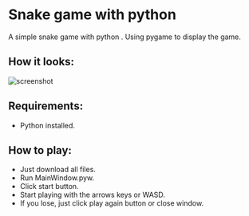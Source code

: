# Snake game with python
A simple snake game with python . Using pygame to display the game.
## How it looks:
![screenshot](https://user-images.githubusercontent.com/52485539/63607810-93e27380-c5fd-11e9-9688-f099bb2c3121.PNG)
## Requirements:
* Python installed.
## How to play:
* Just download all files.
* Run MainWindow.pyw.
* Click start button.
* Start playing with the arrows keys or WASD.
* If you lose, just click play again button or close window.

